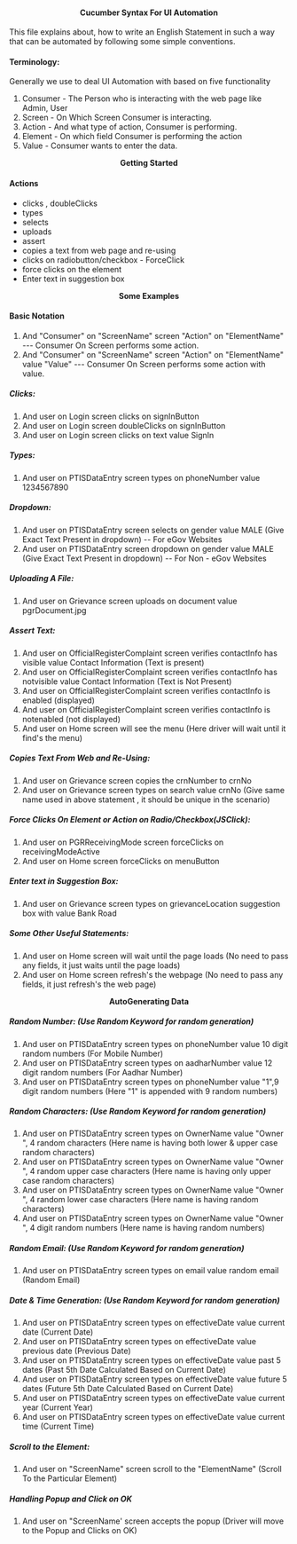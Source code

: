 <h4><p align="center">Cucumber Syntax For UI Automation</p></h4>

This file explains about, how to write an English Statement in such a way that can be automated by following some simple conventions.

#### Terminology:
Generally we use to deal UI Automation with based on five functionality

1. Consumer - The Person who is interacting with the web page like Admin, User
2. Screen   - On Which Screen Consumer is interacting.
3. Action   - And what type of action, Consumer is performing.
4. Element  - On which field Consumer is performing the action
5. Value    - Consumer wants to enter the data.

<p align="center"><b>Getting Started</b></p>

#### Actions
* clicks , doubleClicks 
* types
* selects
* uploads
* assert
* copies a text from web page and re-using
* clicks on radiobutton/checkbox - ForceClick
* force clicks on the element
* Enter text in suggestion box

<p align="center"><b>Some Examples</b></p>                           

#### Basic Notation

1) And "Consumer" on "ScreenName" screen "Action" on "ElementName" --- Consumer On Screen performs some action.
2) And "Consumer" on "ScreenName" screen "Action" on "ElementName" value "Value" --- Consumer On Screen performs some action with value.

##### Clicks:

1) And user on Login screen clicks on signInButton
2) And user on Login screen doubleClicks on signInButton
3) And user on Login screen clicks on text value SignIn

##### Types:

1) And user on PTISDataEntry screen types on phoneNumber value 1234567890

##### Dropdown:

1) And user on PTISDataEntry screen selects on gender value MALE (Give Exact Text Present in dropdown) -- For eGov Websites
1) And user on PTISDataEntry screen dropdown on gender value MALE (Give Exact Text Present in dropdown) -- For Non - eGov Websites

##### Uploading A File:

1) And user on Grievance screen uploads on document value pgrDocument.jpg

##### Assert Text: 

1) And user on OfficialRegisterComplaint screen verifies contactInfo has visible value Contact Information (Text is present)
2) And user on OfficialRegisterComplaint screen verifies contactInfo has notvisible value Contact Information (Text is Not Present)
3) And user on OfficialRegisterComplaint screen verifies contactInfo is enabled (displayed)
4) And user on OfficialRegisterComplaint screen verifies contactInfo is notenabled (not displayed)
5) And user on Home screen will see the menu (Here driver will wait until it find's the menu)

##### Copies Text From Web and Re-Using:

1) And user on Grievance screen copies the crnNumber to crnNo
2) And user on Grievance screen types on search value crnNo (Give same name used in above statement , it should be unique in the scenario)

##### Force Clicks On Element or Action on Radio/Checkbox(JSClick):

1) And user on PGRReceivingMode screen forceClicks on receivingModeActive
1) And user on Home screen forceClicks on menuButton

##### Enter text in Suggestion Box:

1) And user on Grievance screen types on grievanceLocation suggestion box with value Bank Road

##### Some Other Useful Statements: 

1) And user on Home screen will wait until the page loads (No need to pass any fields, it just waits until the page loads)
2) And user on Home screen refresh's the webpage (No need to pass any fields, it just refresh's the web page)

<p align="center"><b>AutoGenerating Data</b></p>                      

##### Random Number: (Use Random Keyword for random generation)

1) And user on PTISDataEntry screen types on phoneNumber value 10 digit random numbers  (For Mobile Number)                     
2) And user on PTISDataEntry screen types on aadharNumber value 12 digit random numbers  (For Aadhar Number)                     
3) And user on PTISDataEntry screen types on phoneNumber value "1",9 digit random numbers (Here "1" is appended with 9 random numbers)

##### Random Characters: (Use Random Keyword for random generation)

1) And user on PTISDataEntry screen types on OwnerName value "Owner ", 4 random characters  (Here name is having both lower & upper case random characters)                  
2) And user on PTISDataEntry screen types on OwnerName value "Owner ", 4 random upper case characters  (Here name is having only upper case random characters)                  
3) And user on PTISDataEntry screen types on OwnerName value "Owner ", 4 random lower case characters  (Here name is having random characters)                  
4) And user on PTISDataEntry screen types on OwnerName value "Owner ", 4 digit random numbers  (Here name is having random numbers)                    

##### Random Email: (Use Random Keyword for random generation)

1) And user on PTISDataEntry screen types on email value random email (Random Email)

##### Date & Time Generation: (Use Random Keyword for random generation)

1) And user on PTISDataEntry screen types on effectiveDate value current date  (Current Date)                    
2) And user on PTISDataEntry screen types on effectiveDate value previous date  (Previous Date)                    
3) And user on PTISDataEntry screen types on effectiveDate value past 5 dates  (Past 5th Date Calculated Based on Current Date)                    
4) And user on PTISDataEntry screen types on effectiveDate value future 5 dates  (Future 5th Date Calculated Based on Current Date)                    
5) And user on PTISDataEntry screen types on effectiveDate value current year  (Current Year)                    
6) And user on PTISDataEntry screen types on effectiveDate value current time  (Current Time)                    

##### Scroll to the Element:

1) And user on "ScreenName" screen scroll to the "ElementName" (Scroll To the Particular Element)
                     

##### Handling Popup and Click on OK

1) And user on "ScreenName' screen accepts the popup (Driver will move to the Popup and Clicks on OK)




